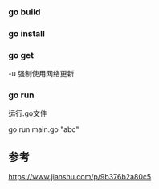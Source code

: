 ### go build



### go install 



### go get

-u 强制使用网络更新



### go run

运行.go文件

 go run main.go "abc" 

## 参考

https://www.jianshu.com/p/9b376b2a80c5